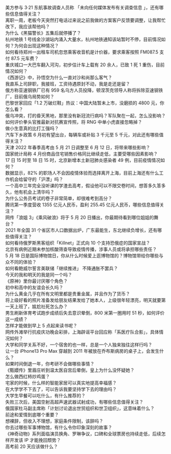 美方参与 3·21 东航事故调查人员称 「未向任何媒体发布有关调查信息 」，还有哪些信息值得关注？  
离职一周，老板今天突然打电话过来说之前我做的方案客户反馈要调整，让我帮忙改下，我应该帮他吗？  
为什么《黑猫警长》五集后就停播了？  
杭州地铁 1 号线金沙湖站内涌入大量水，杭州地铁通知该站暂时不停，目前情况如何？为何会出现这种情况？  
如何看待郑州一出租车司机忽悠乘客收音机是计价器，要求乘客按照 FM087.5 支付 87.5 元车费？  
重庆城口一大巴车翻入河沟，初步估计车上载有 20 余人，已致 1 死 1 重伤，目前情况如何？  
《西游记》中，孙悟空为什么一直对沙和尚那么客气？  
我直系上司辞职，我接班，工资待遇原封不动，我是走还是留？  
俄方称亚速钢铁厂已有 959 名乌方人员投降，顿涅茨克领导人称将拆除亚速钢铁厂，目前俄乌局势如何？  
巴黎世家回应「1.2 万破烂鞋」热议：中国大陆暂未上市，没磨损的 4800 元，你怎么看？  
俄乌冲突，打的昏天黑地，那里没有新冠流行病吗？军队聚在一起，怎么没影响？  
如何评价拳头官推最新对抗赛宣传照，将 RNG 中单小虎直接忽略掉？  
做小生意真的比打工强吗？  
汽车下乡政策 6 月初有望出台，每辆车或补贴 3 千元至 5 千元，对此还有哪些值得关注？  
天津 2022 年春季高考由 5 月 21 日调整至 6 月 12 日，将带来哪些影响？  
国家统计局称 4 月份商品住宅销售价格同比继续走低，主要受哪些因素影响？  
17 日 15 时至 18 日 15 时，北京新增本土新冠肺炎感染者 49 例，目前疫情情况如何？  
数据显示，82% 的职场人不会因疫情体验而选择离开上海，目前上海还有什么工作机会给留守的「沪漂」吗？  
一个高中三年完全没听课的学渣去高考，假设他可以不限交卷时间，想答多久答多久，他有机会上清华吗？  
为什么公务员考试的卷子非常简单，却很难考到高分？  
腾讯第一季度营收 1355 亿元人民币，盈利 255.45 亿元人民币，哪些信息值得关注？  
网传「浪姐 3」《乘风破浪》将于 5 月 20 日播出，你最期待看到哪位姐姐的舞台？  
2021 年全国 31 个省区市人口数据出炉，广东最能生，东北继续负增长，还有哪些值得关注？  
如何看待俄罗斯黑客组织「Killnet」正式向 10 个支持恐俄症的国家宣战？  
北京有病例近期未参加核酸筛查导致疫情传播，涉事人员或将承担哪些责任？  
5 月 18 日是国际博物馆日，你从什么时候爱上逛博物馆的？博物馆带给你哪些与众不同的体验？  
如何看鲍威尔誓言美联储「继续推进」 不降通胀不罢兵？  
今天的我和明天的我是同一个吗？  
《原神》里你最讨厌哪个角色？  
初中和高中的友谊会长久吗？  
为什么黄金几乎在所有文明里都是贵重金属，并且作为了货币？  
将上级好看的照片准备发给朋友结果发给了她本人，上级很年轻漂亮，明天就要第一天上班了，尴尬社死怎么办？  
男生刷新体育考试跑步成绩后失去意识晕倒，800 米第一圈用时 51 秒，如何评价这一成绩？  
怎样才能做到早上 5 点起来读书呢？  
网传外滩举行抗疫庆功晚会彩排，上海辟谣平台回应称「系医疗队合影」，具体情况如何？  
大学和同学关系不好，一个宿舍的也一样，总是一个人独来独往这样行吗？  
让一台 iPhone13 Pro Max 穿越到 2011 年被放在乔布斯病房的桌子上，会发生什么？  
如果时间倒退一年，你考研不会做哪些事情？  
《甄嬛传》里眉庄听到温太医自宫后晕倒，皇上为什么没怀疑她？  
怎么做西红柿炒鸡蛋？  
宅家的时候，什么样的智能家居可以真实地提高幸福感？  
在大学学不下去了，可以告诉我要坚持学下去的理由吗？  
大学生早餐可以吃什么，有什么推荐的？  
失败三次后，美国空射高超声速武器试射成功，有哪些信息值得关注？  
俄国家杜马副主席称「计划讨论退出世贸组织和世卫组织」，这意味着什么？  
前途和爱情到底哪个重要？  
想裸辞，但收入不理想，家庭条件限制，该辞吗？  
你去过哪些军事博物馆，有什么令你印象深刻的故事？  
《神奇动物》系列面临演员换角、罗琳争议，口碑和全球票房也持续走低，后续怎样开发该 IP 才能挽回颓势？  
高考前 20 天应该做什么？  
